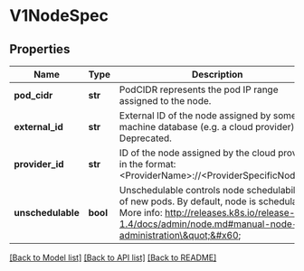 # V1NodeSpec

## Properties
Name | Type | Description | Notes
------------ | ------------- | ------------- | -------------
**pod_cidr** | **str** | PodCIDR represents the pod IP range assigned to the node. | [optional] 
**external_id** | **str** | External ID of the node assigned by some machine database (e.g. a cloud provider). Deprecated. | [optional] 
**provider_id** | **str** | ID of the node assigned by the cloud provider in the format: &lt;ProviderName&gt;://&lt;ProviderSpecificNodeID&gt; | [optional] 
**unschedulable** | **bool** | Unschedulable controls node schedulability of new pods. By default, node is schedulable. More info: http://releases.k8s.io/release-1.4/docs/admin/node.md#manual-node-administration\&quot;&#x60; | [optional] 

[[Back to Model list]](../README.md#documentation-for-models) [[Back to API list]](../README.md#documentation-for-api-endpoints) [[Back to README]](../README.md)


